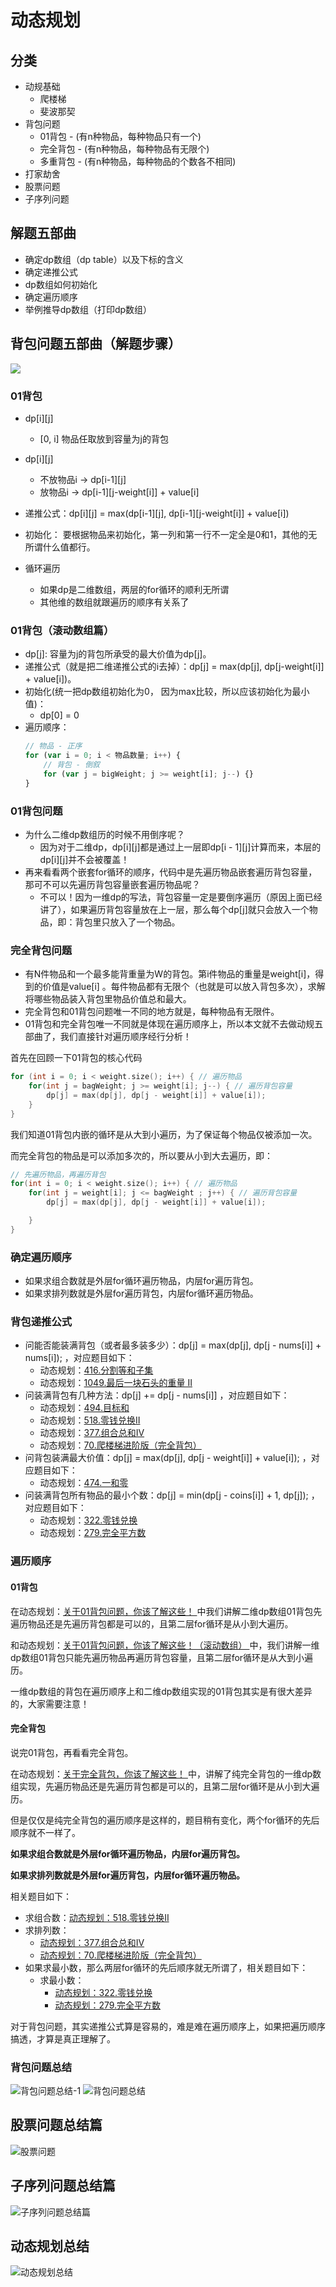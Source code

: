 # 动态规划

## 分类
- 动规基础
    - 爬楼梯
    - 斐波那契
- 背包问题  
    - 01背包 - (有n种物品，每种物品只有一个)
    - 完全背包 - (有n种物品，每种物品有无限个)
    - 多重背包 - (有n种物品，每种物品的个数各不相同)
- 打家劫舍
- 股票问题
- 子序列问题


## 解题五部曲
- 确定dp数组（dp table）以及下标的含义
- 确定递推公式
- dp数组如何初始化
- 确定遍历顺序
- 举例推导dp数组（打印dp数组）


## 背包问题五部曲（解题步骤）

![](../../images/背包问题.png)
### 01背包
- dp[i][j]
    - [0, i] 物品任取放到容量为j的背包

- dp[i][j]
    - 不放物品i -> dp[i-1][j]
    - 放物品i -> dp[i-1][j-weight[i]] + value[i]
- 递推公式：dp[i][j] = max(dp[i-1][j], dp[i-1][j-weight[i]] + value[i])
- 初始化： 要根据物品来初始化，第一列和第一行不一定全是0和1，其他的无所谓什么值都行。
- 循环遍历
    - 如果dp是二维数组，两层的for循环的顺利无所谓
    - 其他维的数组就跟遍历的顺序有关系了

### 01背包（滚动数组篇）
- dp[j]: 容量为j的背包所承受的最大价值为dp[j]。
- 递推公式（就是把二维递推公式的i去掉）：dp[j] = max(dp[j], dp[j-weight[i]] + value[i])。
- 初始化(统一把dp数组初始化为0， 因为max比较，所以应该初始化为最小值)：
    - dp[0] = 0
- 遍历顺序：
    ```js
    // 物品 - 正序
    for (var i = 0; i < 物品数量; i++) {
        // 背包 - 倒叙
        for (var j = bigWeight; j >= weight[i]; j--) {}
    }
    ```

### 01背包问题
- 为什么二维dp数组历的时候不用倒序呢？
    - 因为对于二维dp，dp[i][j]都是通过上一层即dp[i - 1][j]计算而来，本层的dp[i][j]并不会被覆盖！
- 再来看看两个嵌套for循环的顺序，代码中是先遍历物品嵌套遍历背包容量，那可不可以先遍历背包容量嵌套遍历物品呢？
    - 不可以！因为一维dp的写法，背包容量一定是要倒序遍历（原因上面已经讲了），如果遍历背包容量放在上一层，那么每个dp[j]就只会放入一个物品，即：背包里只放入了一个物品。


### 完全背包问题
- 有N件物品和一个最多能背重量为W的背包。第i件物品的重量是weight[i]，得到的价值是value[i] 。每件物品都有无限个（也就是可以放入背包多次），求解将哪些物品装入背包里物品价值总和最大。
- 完全背包和01背包问题唯一不同的地方就是，每种物品有无限件。
- 01背包和完全背包唯一不同就是体现在遍历顺序上，所以本文就不去做动规五部曲了，我们直接针对遍历顺序经行分析！

首先在回顾一下01背包的核心代码
```c
for (int i = 0; i < weight.size(); i++) { // 遍历物品
    for(int j = bagWeight; j >= weight[i]; j--) { // 遍历背包容量
        dp[j] = max(dp[j], dp[j - weight[i]] + value[i]);
    }
}
```
我们知道01背包内嵌的循环是从大到小遍历，为了保证每个物品仅被添加一次。

而完全背包的物品是可以添加多次的，所以要从小到大去遍历，即：
```c
// 先遍历物品，再遍历背包
for(int i = 0; i < weight.size(); i++) { // 遍历物品
    for(int j = weight[i]; j <= bagWeight ; j++) { // 遍历背包容量
        dp[j] = max(dp[j], dp[j - weight[i]] + value[i]);

    }
}
```


### 确定遍历顺序
- 如果求组合数就是外层for循环遍历物品，内层for遍历背包。
- 如果求排列数就是外层for遍历背包，内层for循环遍历物品。


### 背包递推公式
- 问能否能装满背包（或者最多装多少）：dp[j] = max(dp[j], dp[j - nums[i]] + nums[i]); ，对应题目如下：
    - 动态规划：[416.分割等和子集](https://programmercarl.com/0416.%E5%88%86%E5%89%B2%E7%AD%89%E5%92%8C%E5%AD%90%E9%9B%86.html)
    - 动态规划：[1049.最后一块石头的重量 II](https://programmercarl.com/1049.%E6%9C%80%E5%90%8E%E4%B8%80%E5%9D%97%E7%9F%B3%E5%A4%B4%E7%9A%84%E9%87%8D%E9%87%8FII.html)
- 问装满背包有几种方法：dp[j] += dp[j - nums[i]] ，对应题目如下：
    - 动态规划：[494.目标和](https://programmercarl.com/0494.%E7%9B%AE%E6%A0%87%E5%92%8C.html)
    - 动态规划：[518.零钱兑换II](https://programmercarl.com/0518.%E9%9B%B6%E9%92%B1%E5%85%91%E6%8D%A2II.html)
    - 动态规划：[377.组合总和Ⅳ](https://programmercarl.com/0377.%E7%BB%84%E5%90%88%E6%80%BB%E5%92%8C%E2%85%A3.html)
    - 动态规划：[70.爬楼梯进阶版（完全背包）](https://programmercarl.com/0070.%E7%88%AC%E6%A5%BC%E6%A2%AF%E5%AE%8C%E5%85%A8%E8%83%8C%E5%8C%85%E7%89%88%E6%9C%AC.html)
- 问背包装满最大价值：dp[j] = max(dp[j], dp[j - weight[i]] + value[i]); ，对应题目如下：
    - 动态规划：[474.一和零](https://programmercarl.com/0474.%E4%B8%80%E5%92%8C%E9%9B%B6.html)
- 问装满背包所有物品的最小个数：dp[j] = min(dp[j - coins[i]] + 1, dp[j]); ，对应题目如下：
    - 动态规划：[322.零钱兑换](https://programmercarl.com/0322.%E9%9B%B6%E9%92%B1%E5%85%91%E6%8D%A2.html)
    - 动态规划：[279.完全平方数](https://programmercarl.com/0279.%E5%AE%8C%E5%85%A8%E5%B9%B3%E6%96%B9%E6%95%B0.html)


### 遍历顺序
#### 01背包
在动态规划：[关于01背包问题，你该了解这些！ ](https://programmercarl.com/%E8%83%8C%E5%8C%85%E7%90%86%E8%AE%BA%E5%9F%BA%E7%A1%8001%E8%83%8C%E5%8C%85-1.html)中我们讲解二维dp数组01背包先遍历物品还是先遍历背包都是可以的，且第二层for循环是从小到大遍历。

和动态规划：[关于01背包问题，你该了解这些！（滚动数组） ](https://programmercarl.com/%E8%83%8C%E5%8C%85%E7%90%86%E8%AE%BA%E5%9F%BA%E7%A1%8001%E8%83%8C%E5%8C%85-2.html)中，我们讲解一维dp数组01背包只能先遍历物品再遍历背包容量，且第二层for循环是从大到小遍历。

一维dp数组的背包在遍历顺序上和二维dp数组实现的01背包其实是有很大差异的，大家需要注意！

#### 完全背包
说完01背包，再看看完全背包。

在动态规划：[关于完全背包，你该了解这些！ ](https://programmercarl.com/%E8%83%8C%E5%8C%85%E9%97%AE%E9%A2%98%E7%90%86%E8%AE%BA%E5%9F%BA%E7%A1%80%E5%AE%8C%E5%85%A8%E8%83%8C%E5%8C%85.html)中，讲解了纯完全背包的一维dp数组实现，先遍历物品还是先遍历背包都是可以的，且第二层for循环是从小到大遍历。

但是仅仅是纯完全背包的遍历顺序是这样的，题目稍有变化，两个for循环的先后顺序就不一样了。

**如果求组合数就是外层for循环遍历物品，内层for遍历背包。**

**如果求排列数就是外层for遍历背包，内层for循环遍历物品。**

相关题目如下：
- 求组合数：[动态规划：518.零钱兑换II](https://programmercarl.com/0518.%E9%9B%B6%E9%92%B1%E5%85%91%E6%8D%A2II.html)
- 求排列数：
    - [动态规划：377.组合总和Ⅳ](https://mp.weixin.qq.com/s/Iixw0nahJWQgbqVNk8k6gA)
    - [动态规划：70.爬楼梯进阶版（完全背包）](https://programmercarl.com/0070.%E7%88%AC%E6%A5%BC%E6%A2%AF%E5%AE%8C%E5%85%A8%E8%83%8C%E5%8C%85%E7%89%88%E6%9C%AC.html)
- 如果求最小数，那么两层for循环的先后顺序就无所谓了，相关题目如下：
    - 求最小数：
        - [动态规划：322.零钱兑换](https://programmercarl.com/0322.%E9%9B%B6%E9%92%B1%E5%85%91%E6%8D%A2.html)
        - [动态规划：279.完全平方数](https://programmercarl.com/0279.%E5%AE%8C%E5%85%A8%E5%B9%B3%E6%96%B9%E6%95%B0.html)

对于背包问题，其实递推公式算是容易的，难是难在遍历顺序上，如果把遍历顺序搞透，才算是真正理解了。

### 背包问题总结
![背包问题总结-1](../../images/%E5%8A%A8%E6%80%81%E8%A7%84%E5%88%92-%E8%83%8C%E5%8C%85%E9%97%AE%E9%A2%98%E6%80%BB%E7%BB%93.png)
![背包问题总结](../../images/%E8%83%8C%E5%8C%85%E9%97%AE%E9%A2%98%E6%80%BB%E7%BB%93.jpeg)



## 股票问题总结篇
![股票问题](../../images/%E8%82%A1%E7%A5%A8%E9%97%AE%E9%A2%98.jpg)


## 子序列问题总结篇
![子序列问题总结篇](../../images/%E5%8A%A8%E6%80%81%E8%A7%84%E5%88%92-%E5%AD%90%E5%BA%8F%E5%88%97%E9%97%AE%E9%A2%98%E6%80%BB%E7%BB%93.jpg)


## 动态规划总结
![动态规划总结](../../images/%E5%8A%A8%E6%80%81%E8%A7%84%E5%88%92%E6%80%9D%E7%BB%B4%E5%AF%BC%E5%9B%BE_%E9%9D%92.png)